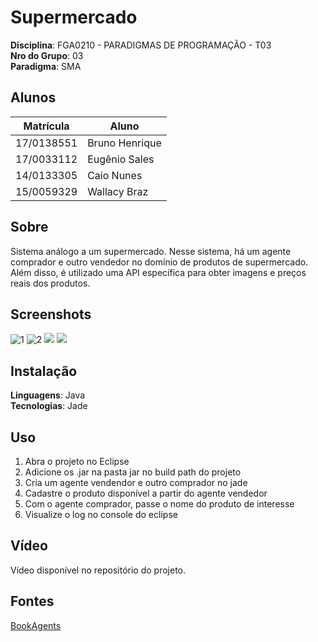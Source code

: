 # Supermercado 

**Disciplina**: FGA0210 - PARADIGMAS DE PROGRAMAÇÃO - T03 <br>
**Nro do Grupo**: 03<br>
**Paradigma**: SMA<br>

## Alunos
|Matrícula | Aluno |
| -- | -- |
| 17/0138551	  |  Bruno Henrique |
| 17/0033112	  |  Eugênio Sales  |
| 14/0133305	  |  Caio Nunes     |
| 15/0059329	  |  Wallacy Braz   |

## Sobre 
Sistema análogo a um supermercado. Nesse sistema, há um agente comprador e outro vendedor no domínio de produtos de supermercado. Além disso, é utilizado uma API específica para obter imagens e preços reais dos produtos.

## Screenshots
![1](https://imgur.com/J1Oeou1.png)
![2](https://imgur.com/DfEBQvS.png)
![](https://imgur.com/9x3txGg.png)
![](https://imgur.com/K1hMDnY.png)
## Instalação 
**Linguagens**: Java <br>
**Tecnologias**: Jade <br>

## Uso 

1. Abra o projeto no Eclipse
2. Adicione os .jar na pasta jar no build path do projeto
3. Cria um agente vendendor e outro comprador no jade
4. Cadastre o produto disponível a partir do agente vendedor
5. Com o agente comprador, passe o nome do produto de interesse
6. Visualize o log no console do eclipse


## Vídeo
Vídeo disponível no repositório do projeto.

## Fontes
[BookAgents](https://unbbr-my.sharepoint.com/personal/mileneserrano_unb_br/_layouts/15/onedrive.aspx?id=%2Fpersonal%2Fmileneserrano%5Funb%5Fbr%2FDocuments%2FPP%20%2D%20V%C3%ADdeosOriginais%2F05%20%2D%20SMA%2FAula3A%20%2D%20SMA%20%2D%20Rodando%20BookAgent%20Project%2Emp4&parent=%2Fpersonal%2Fmileneserrano%5Funb%5Fbr%2FDocuments%2FPP%20%2D%20V%C3%ADdeosOriginais%2F05%20%2D%20SMA&originalPath=aHR0cHM6Ly91bmJici1teS5zaGFyZXBvaW50LmNvbS86djovZy9wZXJzb25hbC9taWxlbmVzZXJyYW5vX3VuYl9ici9FYXJ6MGVtdU9nMUtsR3JxYUl4Q1RXc0JPSUYxd05GMUdtdFNRSkFUNjhHdlFBP3J0aW1lPV96b1NFbU9QMlVn)
